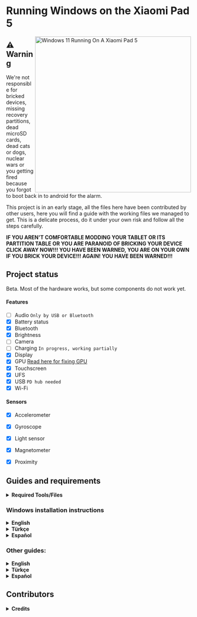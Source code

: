 # Running Windows on the Xiaomi Pad 5

<img align="right" src="https://raw.githubusercontent.com/erdilS/Port-Windows-11-Xiaomi-Pad-5/main/nabu.png" width="425" alt="Windows 11 Running On A Xiaomi Pad 5">

## ⚠️ **Warning**

We're not responsible for bricked devices, missing recovery partitions, dead microSD cards, dead cats or dogs, nuclear wars or you getting fired because you forgot to boot back in to android for the alarm.

This project is in an early stage, all the files here have been contributed by other users, here you will find a guide with the working files we managed to get. This is a delicate process, do it under your own risk and follow all the steps carefully.

**IF YOU AREN'T COMFORTABLE MODDING YOUR TABLET OR ITS PARTITION TABLE OR YOU ARE PARANOID OF BRICKING YOUR DEVICE CLICK AWAY NOW!!! YOU HAVE BEEN WARNED, YOU ARE ON YOUR OWN IF YOU BRICK YOUR DEVICE!!! AGAIN! YOU HAVE BEEN WARNED!!!**

## Project status

Beta. Most of the hardware works, but some components do not work yet.

#### Features

- [ ] Audio ```Only by USB or Bluetooth```
- [x] Battery status
- [x] Bluetooth
- [x] Brightness
- [ ] Camera
- [ ] Charging ```In progress, working partially ```
- [x] Display
- [x] GPU [Read here for fixing GPU](guide/English/otherthings-en.md#fixing-gpu-on-windows)
- [x] Touchscreen
- [x] UFS
- [x] USB ```PD hub needed```
- [x] Wi-Fi

#### Sensors
- [x] Accelerometer
- [x] Gyroscope
- [x] Light sensor
- [x] Magnetometer
- [x] Proximity


## Guides and requirements

<details> 
<summary><strong>Required Tools/Files</strong></summary>

Human:

- Understand English or Spanish

- Understand how to use TWRP

- Understand how to use CMD

- Functioning brain

PC:

- [Windows on ARM image](https://uupdump.net/) (Windows 11 is recommended)

- [platform-tools](https://developer.android.com/studio/releases/platform-tools).

- [DriverUpdater](https://github.com/WOA-Project/DriverUpdater/releases/) to install the [drivers](https://github.com/map220v/MiPad5-Drivers)

Tablet:

- [UEFI image and TWRP](https://github.com/erdilS/Port-Windows-11-Xiaomi-Pad-5/releases/tag/1.0)

</details> 


### Windows installation instructions

<details> 

<summary><strong>English</strong></summary>

1 - [Create partitions](guide/English/1-partition-en.md)

2 - [Install Windows](guide/English/2-install-en.md)
  
 </details>
 
 <details> 

<summary><strong>Türkçe</strong></summary>

1 - [Bölümleri oluşturma](guide/Turkish/1-partition-tr.md)

2 - [Windows kurulumu](guide/Turkish/2-install-tr.md)
  
 </details>
 
 <details>
  
  <summary><strong>Español</strong></summary>

1 - [Crear particiones](guide/Español/1-particiones-es.md)

2 - [Instalar Windows](guide/Español/2-instalacion-es.md)
  
</details> 

### Other guides:

<details> 

<summary><strong>English</strong></summary>

- [If you just want to update the drivers follow these commands](guide/English/update-en.md)

- [Dual booting and updating GPU driver](guide/English/otherthings-en.md)

- [Uninstalling Windows](guide/English/uninstall-en.md)
  
  </details>
  
  <details> 

<summary><strong>Türkçe</strong></summary>

- [Sadece sürücüleri güncellemek istiyorsanız bu rehberi takip edin](guide/Türkçe/update-tr.md)

- Dual boot işlemleri ve GPU sürücüsünü güncelleme rehberi](guide/Türkçe/otherthings-tr.md)

- [Windows'u kaldırmak](guide/Türkçe/uninstall-tr.md)
  
  </details>
    
  <details>
  
  <summary><strong>Español</strong></summary>

- [Si solo quieres actualizar los drivers sigue estos comandos](guide/Español/Actualizar-es.md)

- [Dual boot y actualizar el driver de GPU](guide/Español/Otras-cosas-es.md)

- [Desinstalar Windows](guide/Español/Desinstalar-es.md)
    
</details> 

## Contributors

<details> 

<summary><b><strong>Credits</strong></b></summary>

- [Icesito68](https://github.com/Icesito68) ```Made Windows partitioning commands, made original vayu repo and made spanish translation```

- [Map220v](https://github.com/map220v) ```Maintains UEFI and Drivers```
  
- [Renegade Project](https://github.com/edk2-porting) ```Making the core of this project```

- [gus33000](https://github.com/gus33000) ```Providing help, also made base install guide, all of the original drivers and the msc script```

- [Renegade Project Discord members](https://discord.gg/XXBWfag) ```Provided Help```
 
- [MollySophia](https://github.com/MollySophia) ```Helped to fix battery status```

- [bibarub](https://github.com/bibarub) ```Made original bat file for switching Windows to Android```

- [entaromia](https://github.com/entaromia) ```Made application for switching Android to Windows```

- [ciyanogen](https://github.com/ciyanogen) ```Made turkish translation```

- [ArturoGC06](https://github.com/ArturoGC06) ```Made spanish translation```

</details>  

